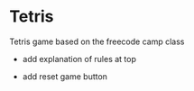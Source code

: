 # Tetris
Tetris game based on the freecode camp class

- add explanation of rules at top

- add reset game button
